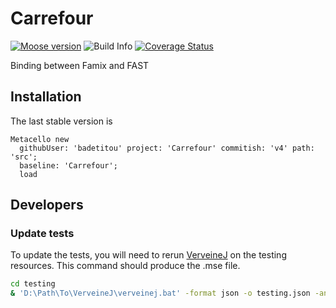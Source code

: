 # Carrefour

[![Moose version](https://img.shields.io/badge/Moose-10-%23aac9ff.svg)](https://github.com/moosetechnology/Moose)
![Build Info](https://github.com/badetitou/Carrefour/workflows/CI/badge.svg)
[![Coverage Status](https://coveralls.io/repos/github/badetitou/Carrefour/badge.svg?branch=v4)](https://coveralls.io/github/badetitou/Carrefour?branch=v4)

Binding between Famix and FAST

## Installation

The last stable version is

```st
Metacello new
  githubUser: 'badetitou' project: 'Carrefour' commitish: 'v4' path: 'src';
  baseline: 'Carrefour';
  load
```

## Developers

### Update tests

To update the tests, you will need to rerun [VerveineJ](https://modularmoose.org/moose-wiki/Developers/Parsers/VerveineJ
) on the testing resources.
This command should produce the .mse file.

```sh
cd testing
& 'D:\Path\To\VerveineJ\verveinej.bat' -format json -o testing.json -anchor assoc -autocp './src' './src'
```
